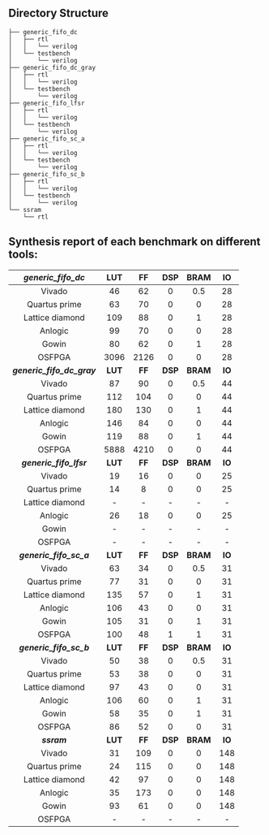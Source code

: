## Directory Structure
    ├── generic_fifo_dc
    │   ├── rtl
    │   │   └── verilog
    │   └── testbench
    │       └── verilog
    ├── generic_fifo_dc_gray
    │   ├── rtl
    │   │   └── verilog
    │   └── testbench
    │       └── verilog
    ├── generic_fifo_lfsr
    │   ├── rtl
    │   │   └── verilog
    │   └── testbench
    │       └── verilog
    ├── generic_fifo_sc_a
    │   ├── rtl
    │   │   └── verilog
    │   └── testbench
    │       └── verilog
    ├── generic_fifo_sc_b
    │   ├── rtl
    │   │   └── verilog
    │   └── testbench
    │       └── verilog
    └── ssram
        └── rtl


## Synthesis report of each benchmark on different tools:

|**_generic_fifo_dc_**|**LUT**|**FF**|**DSP**|**BRAM**|**IO**|
|:---:|:---:|:---:|:---:|:---:|:---:|
|Vivado|46|62|0|0.5|28|
|Quartus prime|63|70|0|0|28|
|Lattice diamond|109|88|0|1|28|
|Anlogic|99|70|0|0|28|
|Gowin|80|62|0|1|28|
|OSFPGA|3096|2126|0|0|28|
|**_generic_fifo_dc_gray_**|**LUT**|**FF**|**DSP**|**BRAM**|**IO**|
|Vivado|87|90|0|0.5|44|
|Quartus prime|112|104|0|0|44|
|Lattice diamond|180|130|0|1|44|
|Anlogic|146|84|0|0|44|
|Gowin|119|88|0|1|44|
|OSFPGA|5888|4210|0|0|44|
|**_generic_fifo_lfsr_**|**LUT**|**FF**|**DSP**|**BRAM**|**IO**|
|Vivado|19|16|0|0|25|
|Quartus prime|14|8|0|0|25|
|Lattice diamond|-|-|-|-|-|
|Anlogic|26|18|0|0|25|
|Gowin|-|-|-|-|-|
|OSFPGA|-|-|-|-|-|
|**_generic_fifo_sc_a_**|**LUT**|**FF**|**DSP**|**BRAM**|**IO**|
|Vivado|63|34|0|0.5|31|
|Quartus prime|77|31|0|0|31|
|Lattice diamond|135|57|0|1|31|
|Anlogic|106|43|0|0|31|
|Gowin|105|31|0|1|31|
|OSFPGA|100|48|1|1|31|
|**_generic_fifo_sc_b_**|**LUT**|**FF**|**DSP**|**BRAM**|**IO**|
|Vivado|50|38|0|0.5|31|
|Quartus prime|53|38|0|0|31|
|Lattice diamond|97|43|0|0|31|
|Anlogic|106|60|0|1|31|
|Gowin|58|35|0|1|31|
|OSFPGA|86|52|0|0|31|
|**_ssram_**|**LUT**|**FF**|**DSP**|**BRAM**|**IO**|
|Vivado|31|109|0|0|148|
|Quartus prime|24|115|0|0|148|
|Lattice diamond|42|97|0|0|148|
|Anlogic|35|173|0|0|148|
|Gowin|93|61|0|0|148|
|OSFPGA|-|-|-|-|-|
